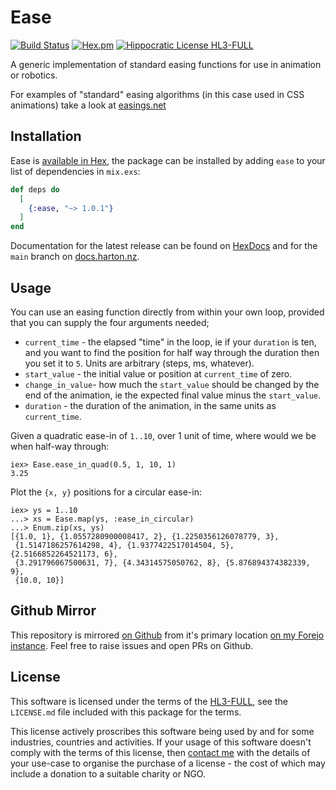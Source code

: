 # Ease

[![Build Status](https://drone.harton.dev/api/badges/james/ease/status.svg?ref=refs/heads/main)](https://drone.harton.dev/james/ease)
[![Hex.pm](https://img.shields.io/hexpm/v/ease.svg)](https://hex.pm/packages/ease)
[![Hippocratic License HL3-FULL](https://img.shields.io/static/v1?label=Hippocratic%20License&message=HL3-FULL&labelColor=5e2751&color=bc8c3d)](https://firstdonoharm.dev/version/3/0/full.html)

A generic implementation of standard easing functions for use in animation or
robotics.

For examples of "standard" easing algorithms (in this case used in CSS
animations) take a look at [easings.net](http://easings.net)

## Installation

Ease is [available in Hex](https://hex.pm/packages/ease), the package can be installed
by adding `ease` to your list of dependencies in `mix.exs`:

```elixir
def deps do
  [
    {:ease, "~> 1.0.1"}
  ]
end
```

Documentation for the latest release can be found on
[HexDocs](https://hexdocs.pm/ease) and for the `main` branch on
[docs.harton.nz](https://docs.harton.nz/james/ease).

## Usage

You can use an easing function directly from within your own loop, provided
that you can supply the four arguments needed;

- `current_time` - the elapsed "time" in the loop, ie if your `duration` is
  ten, and you want to find the position for half way through the duration
  then you set it to `5`. Units are arbitrary (steps, ms, whatever).
- `start_value` - the initial value or position at `current_time` of zero.
- `change_in_value`- how much the `start_value` should be changed by the end
  of the animation, ie the expected final value minus the `start_value`.
- `duration` - the duration of the animation, in the same units as `current_time`.

Given a quadratic ease-in of `1..10`, over 1 unit of time, where would we be
when half-way through:

    iex> Ease.ease_in_quad(0.5, 1, 10, 1)
    3.25

Plot the `{x, y}` positions for a circular ease-in:

    iex> ys = 1..10
    ...> xs = Ease.map(ys, :ease_in_circular)
    ...> Enum.zip(xs, ys)
    [{1.0, 1}, {1.0557280900008417, 2}, {1.2250356126078779, 3},
     {1.5147186257614298, 4}, {1.9377422517014504, 5}, {2.5166852264521173, 6},
     {3.291796067500631, 7}, {4.34314575050762, 8}, {5.876894374382339, 9},
     {10.0, 10}]

## Github Mirror

This repository is mirrored [on Github](https://github.com/jimsynz/ease)
from it's primary location [on my Forejo instance](https://harton.dev/james/ease).
Feel free to raise issues and open PRs on Github.

## License

This software is licensed under the terms of the
[HL3-FULL](https://firstdonoharm.dev), see the `LICENSE.md` file included with
this package for the terms.

This license actively proscribes this software being used by and for some
industries, countries and activities. If your usage of this software doesn't
comply with the terms of this license, then [contact me](mailto:james@harton.nz)
with the details of your use-case to organise the purchase of a license - the
cost of which may include a donation to a suitable charity or NGO.

